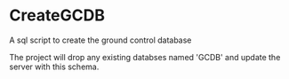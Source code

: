# CreateGCDB
A sql script to create the ground control database

The project will drop any existing databses named 'GCDB' and update the server with this schema.
